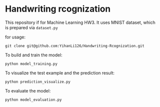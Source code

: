 Handwriting rcognization
==========

This repository if for Machine Learning HW3.
It uses MNIST dataset, which is prepared via `dataset.py`

for usage:
```
git clone git@github.com:YihanLi126/Handwriting-Rcognization.git
```

To build and train the model:
```
python model_training.py
```

To visualize the test example and the prediction result:
```
python prediction_visualize.py
```

To evaluate the model:
```
python model_evaluation.py
```